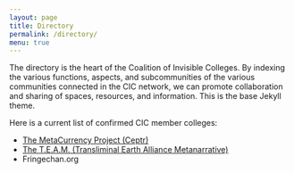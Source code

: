 ```yaml
---
layout: page
title: Directory
permalink: /directory/
menu: true
---
```


The directory is the heart of the Coalition of Invisible Colleges. By indexing the various functions, aspects, and subcommunities of the various communities connected in the CIC network, we can promote collaboration and sharing of spaces, resources, and information. This is the base Jekyll theme.

Here is a current list of confirmed CIC member colleges:

* [The MetaCurrency Project (Ceptr)](/directory/ceptr/)
* [The T.E.A.M. (Transliminal Earth Alliance Metanarrative)](/directory/TEAM/)
* Fringechan.org
